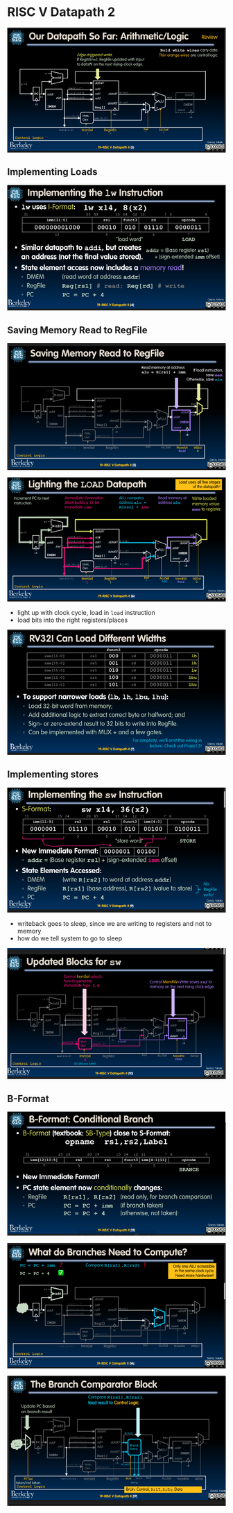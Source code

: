 # RISC V Datapath 2

![review](img/review.png)

## Implementing Loads

![lw](img/lw.png)

## Saving Memory Read to RegFile

![image_2023-03-03-10-14-09](img/image_2023-03-03-10-14-09.png)

![image_2023-03-03-10-14-34](img/image_2023-03-03-10-14-34.png)
- light up with clock cycle, load in `load` instruction
- load bits into the right registers/places

![load_diff_widths](img/load_diff_widths.png)

## Implementing stores
![sw](img/sw.png)

- writeback goes to sleep, since we are writing to registers and not to memory
- how do we tell system to go to sleep

![updated_blocks](img/updated_blocks.png)

## B-Format

![b-format](img/b-format.png)

![branches_compute](img/branches_compute.png)

![bcb](img/bcb.png)
